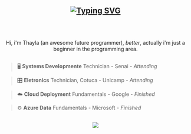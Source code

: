 
<h2 align="center"> <a href="https://git.io/typing-svg"><img src="https://readme-typing-svg.demolab.com?font=Press+Start+2P&size=14&pause=3000&color=3233B4&width=435&lines=You++fell+into+profile+of+Lugian" alt="Typing SVG" /></a> </h2>
<br></br>
<p align="center"> Hi, i'm Thayla (an awesome future programmer), <i>better</i>, actually i'm just a beginner in the programming area. </p>

<img src="https://i.pinimg.com/originals/61/0c/14/610c14fc2da4bc21aa0943674582fde4.gif" width="900px" height="1px" alt="separador">
<br>

> 🖥  **Systems Developmente** Technician - Senai - *Attending*

> 🎛  **Eletronics** Technician, Cotuca - Unicamp - *Attending*

> ☁️ **Cloud Deployment** Fundamentals - Google - *Finished*

> ⚙️ **Azure Data** Fundamentals - Microsoft - *Finished*
<br>

<div align="center">
  <img src="https://github-readme-stats.vercel.app/api/top-langs/?username=lugian&langs_count=4&title_color=703dff&text_color=ffffff&border_color=280099&bg_color=DEG,0f003b,000e57&custom_title=Languages&hide_progress=true" />
</div>


